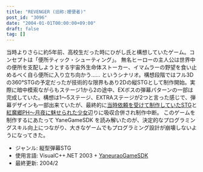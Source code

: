 ```yaml
---
title: "REVENGER (旧称:裡便者)"
post_id: "3096"
date: "2004-01-01T00:00:00+09:00"
draft: false
tag: []
---
```



当時よりさらに約5年前、高校生だった時にひがし氏と構想していたゲーム。コンセプトは「便所ティック・シューティング」。 無名ヒーローの主人公は世界中の便所を支配しようとする宇宙外生命体ストーカー、イマムラーの野望を食い止めるべく自ら便所に入り立ち向かう……  というシナリオ。構想段階ではフル3Dの360°STGの予定だったが技術的な限界もあり2Dの縦STGとして制作開始。実際に暗中模索ながらもステージ1から2の途中、EXボスの弾幕パターンの一部は完成していた。構想は1～5ステージ、EXTRAステージが2つと言った感じで、弾幕デザインも一部出来ていたが、最終的に[当時依頼を受けて制作していたSTG](/danmaq_works)と[紅魔郷PH～月夜に魅せられた少女](/th06ph)辺りに吸収合併され制作中断。 このゲームを制作するにあたって YaneGameSDK を読み解いたのが、決定的なプログラミングスキル向上につながり、大きなゲームでもプログラミング設計が崩壊しないようになってきた。

  * ジャンル: 縦型弾幕STG
  * 使用言語: VisualC++.NET 2003 + [YaneuraoGameSDK](http://yanesdkdotnet.sourceforge.jp/)
  * 最終更新: 2004/2
